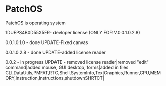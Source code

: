 # PatchOS
 PatchOS is operating system
 
 1DUEPS4B0D55X5ER- devloper license (ONLY FOR V.0.0.1.0.2.8)

0.0.1.0.1.0 - done
UPDATE-Fixed canvas
  
0.0.1.0.2.8 - done
UPDATE-added license reader
  
0.0.2 - in progress
UPDATE - removed license reader|removed "edit" command|added mouse, GUI desktop, forms|added in files CLI,DataUtils,PMFAT,RTC,Shell,SystemInfo,TextGraphics,Runner,CPU,MEMORY,Instruction,Instructions,shutdownSHRTCT|
